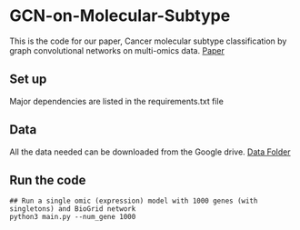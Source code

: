 # GCN-on-Molecular-Subtype
This is the code for our paper, Cancer molecular subtype classification by graph convolutional networks on multi-omics data. [Paper](https://dl.acm.org/doi/abs/10.1145/3459930.3469542)

## Set up
Major dependencies are listed in the requirements.txt file
## Data
All the data needed can be downloaded from the Google drive. [Data Folder](https://drive.google.com/drive/folders/1sp6tv9iSvo_m9hy6nZl_ZbptmAkqueg2?usp=sharing)
## Run the code
```
## Run a single omic (expression) model with 1000 genes (with singletons) and BioGrid network
python3 main.py --num_gene 1000
```